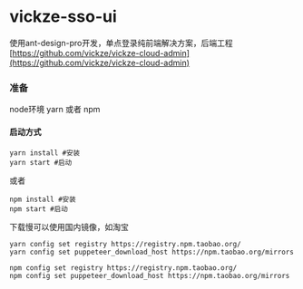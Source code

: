 # vickze-sso-ui

使用ant-design-pro开发，单点登录纯前端解决方案，后端工程 [https://github.com/vickze/vickze-cloud-admin](https://github.com/vickze/vickze-cloud-admin)


### 准备

node环境 yarn 或者 npm 

#### 启动方式

```
yarn install #安装
yarn start #启动
```
或者

```
npm install #安装
npm start #启动
```

下载慢可以使用国内镜像，如淘宝

```
yarn config set registry https://registry.npm.taobao.org/
yarn config set puppeteer_download_host https://npm.taobao.org/mirrors

npm config set registry https://registry.npm.taobao.org/
npm config set puppeteer_download_host https://npm.taobao.org/mirrors
```
